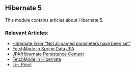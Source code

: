## Hibernate 5

This module contains articles about Hibernate 5.

### Relevant Articles:
- [Hibernate Error “Not all named parameters have been set”](https://www.baeldung.com/hibernate-error-named-parameters-not-set)
- [FetchMode in Spring Data JPA](https://www.baeldung.com/spring-data-jpa-fetchmode)
- [JPA/Hibernate Persistence Context](https://www.baeldung.com/jpa-hibernate-persistence-context)
- [FetchMode in Hibernate](https://www.baeldung.com/hibernate-fetchmode)
- [[<-- Prev]](/hibernate5)
